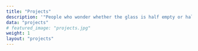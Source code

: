 ```yaml
---
title: "Projects"
description: '"People who wonder whether the glass is half empty or half full miss the point. The glass is refillable."'
data: "projects"
# featured_image: "projects.jpg"
weight: 1
layout: "projects"
---
```


